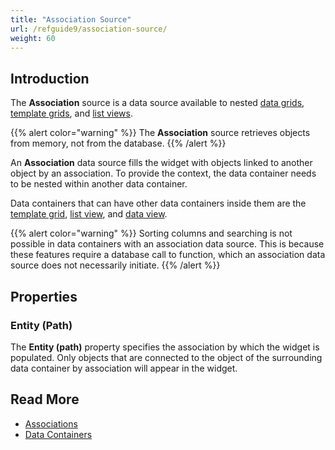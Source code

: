 ```yaml
---
title: "Association Source"
url: /refguide9/association-source/
weight: 60
---
```


## Introduction

The **Association** source is a data source available to nested [data grids](/refguide9/data-grid/), [template grids](/refguide9/template-grid/), and [list views](/refguide9/list-view/). 

{{% alert color="warning" %}}
The **Association** source retrieves objects from memory, not from the database. 
{{% /alert %}}

An **Association** data source fills the widget with objects linked to another object by an association. To provide the context, the data container needs to be nested within another data container.

Data containers that can have other data containers inside them are the [template grid](/refguide9/template-grid/), [list view](/refguide9/list-view/), and [data view](/refguide9/data-view/).

{{% alert color="warning" %}}
Sorting columns and searching is not possible in data containers with an association data source. This is because these features require a database call to function, which an association data source does not necessarily initiate.
{{% /alert %}}

## Properties

### Entity (Path)

The **Entity (path)** property specifies the association by which the widget is populated. Only objects that are connected to the object of the surrounding data container by association will appear in the widget. 

## Read More

* [Associations](/refguide9/associations/)
* [Data Containers](/refguide9/data-widgets/)
